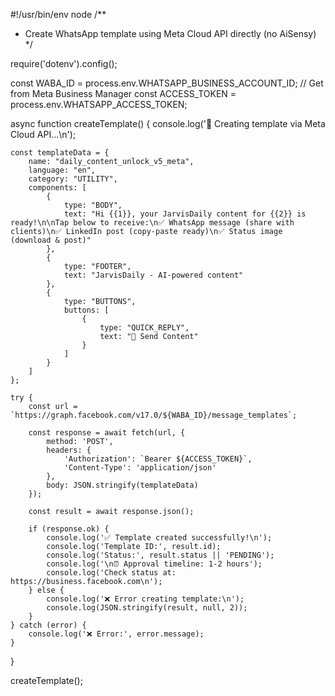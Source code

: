 #!/usr/bin/env node
/**
 * Create WhatsApp template using Meta Cloud API directly (no AiSensy)
 */

require('dotenv').config();

const WABA_ID = process.env.WHATSAPP_BUSINESS_ACCOUNT_ID; // Get from Meta Business Manager
const ACCESS_TOKEN = process.env.WHATSAPP_ACCESS_TOKEN;

async function createTemplate() {
    console.log('🚀 Creating template via Meta Cloud API...\n');

    const templateData = {
        name: "daily_content_unlock_v5_meta",
        language: "en",
        category: "UTILITY",
        components: [
            {
                type: "BODY",
                text: "Hi {{1}}, your JarvisDaily content for {{2}} is ready!\n\nTap below to receive:\n✅ WhatsApp message (share with clients)\n✅ LinkedIn post (copy-paste ready)\n✅ Status image (download & post)"
            },
            {
                type: "FOOTER",
                text: "JarvisDaily - AI-powered content"
            },
            {
                type: "BUTTONS",
                buttons: [
                    {
                        type: "QUICK_REPLY",
                        text: "📱 Send Content"
                    }
                ]
            }
        ]
    };

    try {
        const url = `https://graph.facebook.com/v17.0/${WABA_ID}/message_templates`;

        const response = await fetch(url, {
            method: 'POST',
            headers: {
                'Authorization': `Bearer ${ACCESS_TOKEN}`,
                'Content-Type': 'application/json'
            },
            body: JSON.stringify(templateData)
        });

        const result = await response.json();

        if (response.ok) {
            console.log('✅ Template created successfully!\n');
            console.log('Template ID:', result.id);
            console.log('Status:', result.status || 'PENDING');
            console.log('\n⏰ Approval timeline: 1-2 hours');
            console.log('Check status at: https://business.facebook.com\n');
        } else {
            console.log('❌ Error creating template:\n');
            console.log(JSON.stringify(result, null, 2));
        }
    } catch (error) {
        console.log('❌ Error:', error.message);
    }
}

createTemplate();
